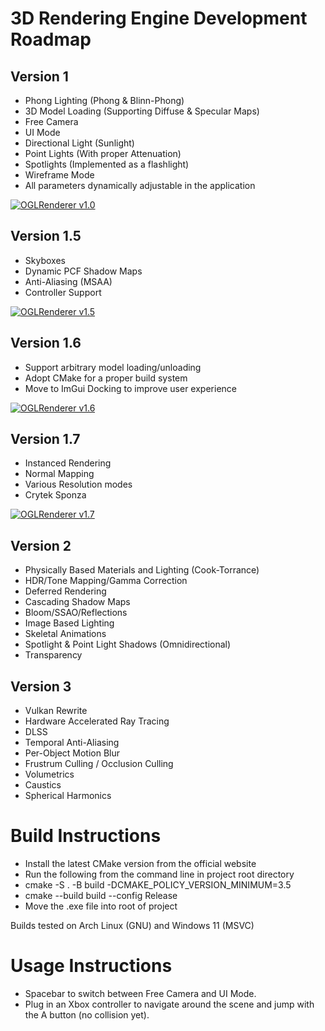 # 3D Rendering Engine Development Roadmap

## Version 1
- Phong Lighting (Phong & Blinn-Phong)
- 3D Model Loading (Supporting Diffuse & Specular Maps)
- Free Camera
- UI Mode
- Directional Light (Sunlight)
- Point Lights (With proper Attenuation)
- Spotlights (Implemented as a flashlight)
- Wireframe Mode
- All parameters dynamically adjustable in the application

[![OGLRenderer v1.0](https://img.youtube.com/vi/pXJLGCEeVWc/0.jpg)](https://www.youtube.com/watch?v=pXJLGCEeVWc)

## Version 1.5
- Skyboxes
- Dynamic PCF Shadow Maps
- Anti-Aliasing (MSAA)
- Controller Support

[![OGLRenderer v1.5](https://img.youtube.com/vi/YpSUtLvGxqE/0.jpg)](https://www.youtube.com/watch?v=YpSUtLvGxqE)

## Version 1.6
- Support arbitrary model loading/unloading
- Adopt CMake for a proper build system
- Move to ImGui Docking to improve user experience

[![OGLRenderer v1.6](https://img.youtube.com/vi/e7xCygjkNcU/0.jpg)](https://www.youtube.com/watch?v=e7xCygjkNcU)

## Version 1.7
- Instanced Rendering
- Normal Mapping
- Various Resolution modes
- Crytek Sponza

[![OGLRenderer v1.7](https://img.youtube.com/vi/PC8fdYX1EY8/0.jpg)](https://www.youtube.com/watch?v=PC8fdYX1EY8)

## Version 2
- Physically Based Materials and Lighting (Cook-Torrance)
- HDR/Tone Mapping/Gamma Correction
- Deferred Rendering
- Cascading Shadow Maps
- Bloom/SSAO/Reflections
- Image Based Lighting
- Skeletal Animations
- Spotlight & Point Light Shadows (Omnidirectional)
- Transparency

## Version 3
- Vulkan Rewrite
- Hardware Accelerated Ray Tracing
- DLSS
- Temporal Anti-Aliasing
- Per-Object Motion Blur
- Frustrum Culling / Occlusion Culling
- Volumetrics
- Caustics
- Spherical Harmonics

# Build Instructions

- Install the latest CMake version from the official website
- Run the following from the command line in project root directory
- cmake -S . -B build -DCMAKE_POLICY_VERSION_MINIMUM=3.5
- cmake --build build --config Release
- Move the .exe file into root of project

Builds tested on Arch Linux (GNU) and Windows 11 (MSVC)

# Usage Instructions

- Spacebar to switch between Free Camera and UI Mode. 
- Plug in an Xbox controller to navigate around the scene and jump with the A button (no collision yet).